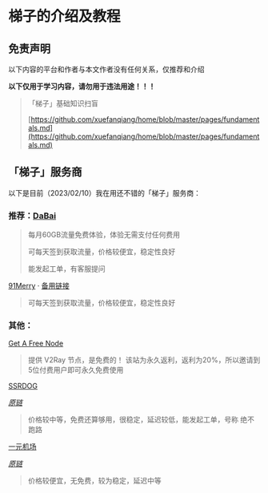 # 梯子的介绍及教程

## 免责声明

以下内容的平台和作者与本文作者没有任何关系，仅推荐和介绍

**以下仅用于学习内容，请勿用于违法用途！！！**

> 「梯子」基础知识扫盲
> 
> [https://github.com/xuefanqiang/home/blob/master/pages/fundamentals.md](https://github.com/xuefanqiang/home/blob/master/pages/fundamentals.md)

## 「梯子」服务商

以下是目前（2023/02/10）我在用还不错的「梯子」服务商：

### 推荐：[DaBai](https://dabai.in/)

> 每月60GB流量免费体验，体验无需支付任何费用
> 
> 可每天签到获取流量，价格较便宜，稳定性良好
> 
> 能发起工单，有客服提问

[91Merry](https://going.91merry-1.top/auth/register?code=KQDe) · [备用链接](https://thesixshadow.com/)

> 可每天签到获取流量，价格较便宜，稳定性良好

### 其他：

[Get A Free Node](https://getafreenode.com/)

> 提供 V2Ray 节点，是免费的！
> 该站为永久返利，返利为20%，所以邀请到5位付费用户即可永久免费使用

[SSRDOG](http://dd.ma/246IUVmO)

[*原链*](https://dog.ssrdog.com/#/register?code=T2ChrHbu)

> 价格较中等，免费还算够用，很稳定，延迟较低，能发起工单，号称 绝不跑路 

[一元机场](http://dd.ma/R4GyPGQZ)

[*原链*](https://xn--4gq62f52gdss.com/#/register?code=6rQoMBSy)

> 价格较便宜，无免费，较为稳定，延迟中等

<!--
https://going.91merry-1.top/

https://hashyun.top/
-->

<script src="https://giscus.app/client.js"
        data-repo="zkitefly/zkitefly.github.io"
        data-repo-id="R_kgDOHnuxMQ"
        data-category-id="DIC_kwDOHnuxMc4CR1BS"
        data-mapping="pathname"
        data-strict="1"
        data-reactions-enabled="1"
        data-emit-metadata="1"
        data-input-position="top"
        data-theme="preferred_color_scheme"
        data-lang="zh-CN"
        crossorigin="anonymous"
        async>
</script>
